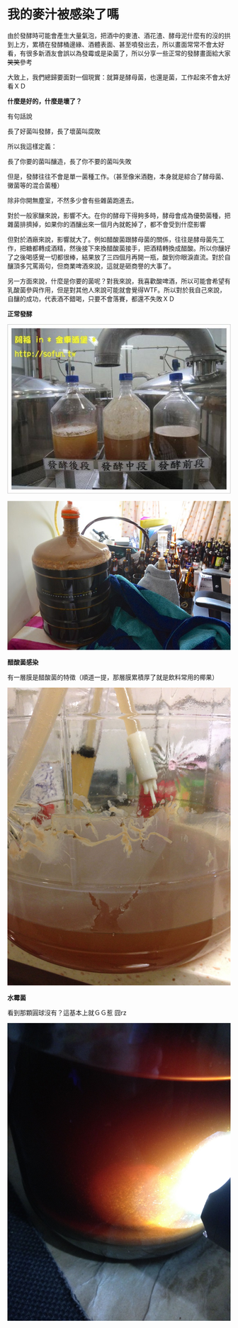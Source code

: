 # 我的麥汁被感染了嗎

由於發酵時可能會產生大量氣泡，把酒中的麥渣、酒花渣、酵母泥什麼有的沒的拱到上方，累積在發酵桶邊緣、酒體表面、甚至噴發出去，所以畫面常常不會太好看，有很多新酒友會誤以為發霉或是染菌了，所以分享一些正常的發酵畫面給大家<s>笑笑</s>參考

大致上，我們總歸要面對一個現實：就算是酵母菌，也還是菌，工作起來不會太好看ＸＤ

**什麼是好的，什麼是壞了？**

有句話說

長了好菌叫發酵，長了壞菌叫腐敗

所以我這樣定義：

長了你要的菌叫釀造，長了你不要的菌叫失敗

但是，發酵往往不會是單一菌種工作。（甚至像米酒麴，本身就是綜合了酵母菌、黴菌等的混合菌種）

除非你開無塵室，不然多少會有些雜菌跑進去。

對於一般家釀來說，影響不大。在你的酵母下得夠多時，酵母會成為優勢菌種，把雜菌排擠掉，如果你的酒釀出來一個月內就乾掉了，都不會受到什麼影響

但對於酒廠來說，影響就大了。例如醋酸菌跟酵母菌的關係，往往是酵母菌先工作，把糖都轉成酒精，然後接下來換醋酸菌接手，把酒精轉換成醋酸。所以你釀好了之後喝感覺一切都很棒，結果放了三四個月再開一瓶，酸到你眼淚直流。對於自釀頂多咒罵兩句，但商業啤酒來說，這就是砸商譽的大事了。

另一方面來說，什麼是你要的菌呢？對我來說，我喜歡酸啤酒，所以可能會希望有乳酸菌參與作用，但是對其他人來說可能就會覺得WTF。所以對於我自己來說，自釀的成功，代表酒不錯喝，只要不會落賽，都還不失敗ＸＤ

**正常發酵**

![](img/infect1.jpg)

![](img/infect2.jpg)

**醋酸菌感染**

有一層膜是醋酸菌的特徵（順道一提，那層膜累積厚了就是飲料常用的椰果）

![](img/infect3.jpg)

**水霉菌**

看到那顆圓球沒有？這基本上就ＧＧ惹 囧rz 

![](img/infect4.jpg)